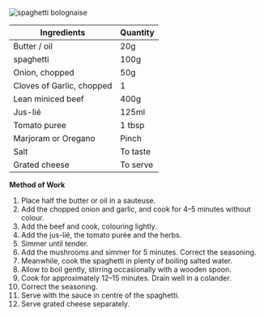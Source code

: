 ![spaghetti bolognaise](resource:assets/images/pastaNoodles/spaghetti_bolognaise.png)

|Ingredients| Quantity|
|-----------|---------|
|Butter / oil| 20g|
|spaghetti| 100g|
|Onion, chopped| 50g|
| Cloves of Garlic, chopped| 1|
|Lean miniced beef | 400g|
|Jus-lié | 125ml|
|Tomato puree| 1 tbsp|
|Marjoram or Oregano | Pinch|
|Salt| To taste|
|Grated cheese| To serve|

**Method of Work**
1. Place half the butter or oil in a sauteuse.
2. Add the chopped onion and garlic, and cook for 4–5 minutes without colour.
3. Add the beef and cook, colouring lightly.
4. Add the jus-lié, the tomato purée and the herbs.
5. Simmer until tender.
6. Add the mushrooms and simmer for 5 minutes. Correct the seasoning.
7. Meanwhile, cook the spaghetti in plenty of boiling salted water.
8. Allow to boil gently, stirring occasionally with a wooden spoon.
9. Cook for approximately 12–15 minutes. Drain well in a colander.
10. Correct the seasoning.
11. Serve with the sauce in centre of the spaghetti.
12. Serve grated cheese separately.

